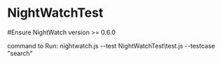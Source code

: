 # NightWatchTest
#Ensure NightWatch version >= 0.6.0

command to Run:
nightwatch.js --test NightWatchTest\test.js --testcase "search"
